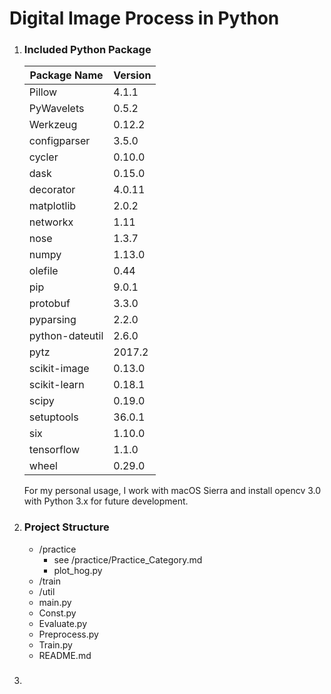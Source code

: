 # Digital Image Process in Python

1. ###  Included Python Package

     | Package Name    | Version |
     | --------------- | ------- |
     | Pillow          | 4.1.1   |
     | PyWavelets      | 0.5.2   |
     | Werkzeug        | 0.12.2  |
     | configparser    | 3.5.0   |
     | cycler          | 0.10.0  |
     | dask            | 0.15.0  |
     | decorator       | 4.0.11  |
     | matplotlib      | 2.0.2   |
     | networkx        | 1.11    |
     | nose            | 1.3.7   |
     | numpy           | 1.13.0  |
     | olefile         | 0.44    |
     | pip             | 9.0.1   |
     | protobuf        | 3.3.0   |
     | pyparsing       | 2.2.0   |
     | python-dateutil | 2.6.0   |
     | pytz            | 2017.2  |
     | scikit-image    | 0.13.0  |
     | scikit-learn    | 0.18.1  |
     | scipy           | 0.19.0  |
     | setuptools      | 36.0.1  |
     | six             | 1.10.0  |
     | tensorflow      | 1.1.0   |
     | wheel           | 0.29.0  |
   For my personal usage, I work with macOS Sierra and install opencv 3.0 with Python 3.x for future development.

2. ### Project Structure

   - /practice
     - see /practice/Practice_Category.md
     - plot_hog.py
   - /train
   - /util
   - main.py
   - Const.py
   - Evaluate.py
   - Preprocess.py
   - Train.py
   - README.md

3. ### 

